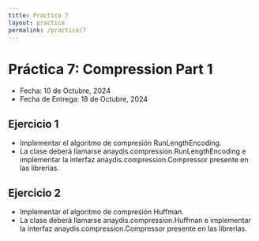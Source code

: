```yaml
---
title: Práctica 7
layout: practice
permalink: /practice/7
---
```


# Práctica 7: Compression Part 1

* Fecha: 10 de Octubre, 2024
* Fecha de Entrega: 18 de Octubre, 2024

## Ejercicio 1

* Implementar el algoritmo de compresión RunLengthEncoding.
* La clase deberá llamarse anaydis.compression.RunLengthEncoding e implementar la interfaz anaydis.compression.Compressor presente en las librerias.

## Ejercicio 2

* Implementar el algoritmo de compresión Huffman.
* La clase deberá llamarse anaydis.compression.Huffman e implementar la interfaz anaydis.compression.Compressor presente en las librerias.
